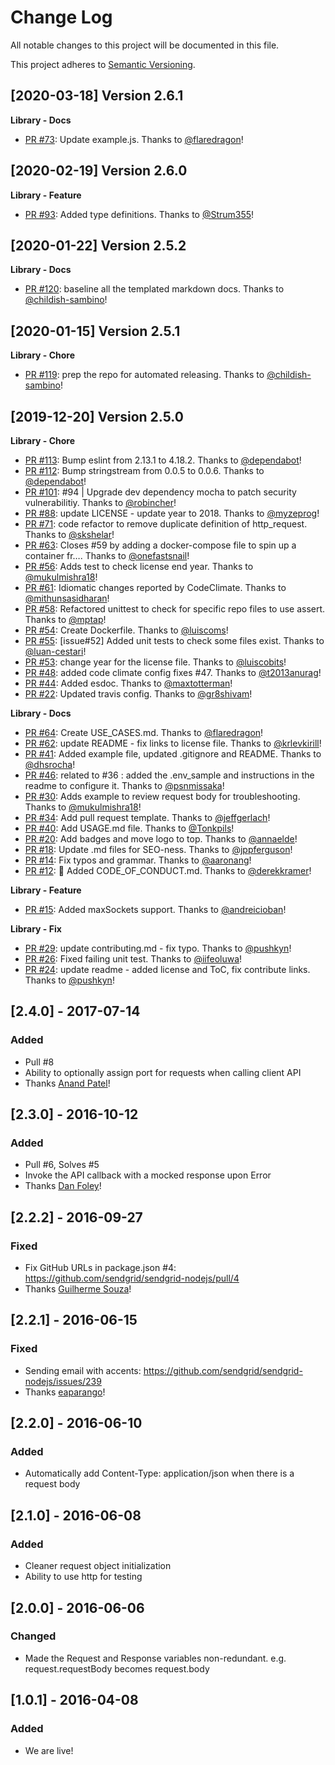 # Change Log
All notable changes to this project will be documented in this file.

This project adheres to [Semantic Versioning](http://semver.org/).

[2020-03-18] Version 2.6.1
--------------------------
**Library - Docs**
- [PR #73](https://github.com/sendgrid/nodejs-http-client/pull/73): Update example.js. Thanks to [@flaredragon](https://github.com/flaredragon)!


[2020-02-19] Version 2.6.0
--------------------------
**Library - Feature**
- [PR #93](https://github.com/sendgrid/nodejs-http-client/pull/93): Added type definitions. Thanks to [@Strum355](https://github.com/Strum355)!


[2020-01-22] Version 2.5.2
--------------------------
**Library - Docs**
- [PR #120](https://github.com/sendgrid/nodejs-http-client/pull/120): baseline all the templated markdown docs. Thanks to [@childish-sambino](https://github.com/childish-sambino)!


[2020-01-15] Version 2.5.1
--------------------------
**Library - Chore**
- [PR #119](https://github.com/sendgrid/nodejs-http-client/pull/119): prep the repo for automated releasing. Thanks to [@childish-sambino](https://github.com/childish-sambino)!


[2019-12-20] Version 2.5.0
--------------------------
**Library - Chore**
- [PR #113](https://github.com/sendgrid/nodejs-http-client/pull/113): Bump eslint from 2.13.1 to 4.18.2. Thanks to [@dependabot](https://github.com/dependabot)!
- [PR #112](https://github.com/sendgrid/nodejs-http-client/pull/112): Bump stringstream from 0.0.5 to 0.0.6. Thanks to [@dependabot](https://github.com/dependabot)!
- [PR #101](https://github.com/sendgrid/nodejs-http-client/pull/101): #94 | Upgrade dev dependency mocha to patch security vulnerabilitiy. Thanks to [@robincher](https://github.com/robincher)!
- [PR #88](https://github.com/sendgrid/nodejs-http-client/pull/88): update LICENSE - update year to 2018. Thanks to [@myzeprog](https://github.com/myzeprog)!
- [PR #71](https://github.com/sendgrid/nodejs-http-client/pull/71): code refactor to remove duplicate definition of http_request. Thanks to [@skshelar](https://github.com/skshelar)!
- [PR #63](https://github.com/sendgrid/nodejs-http-client/pull/63): Closes #59 by adding a docker-compose file to spin up a container fr…. Thanks to [@onefastsnail](https://github.com/onefastsnail)!
- [PR #56](https://github.com/sendgrid/nodejs-http-client/pull/56): Adds test to check license end year. Thanks to [@mukulmishra18](https://github.com/mukulmishra18)!
- [PR #61](https://github.com/sendgrid/nodejs-http-client/pull/61): Idiomatic changes reported by CodeClimate. Thanks to [@mithunsasidharan](https://github.com/mithunsasidharan)!
- [PR #58](https://github.com/sendgrid/nodejs-http-client/pull/58): Refactored unittest to check for specific repo files to use assert. Thanks to [@mptap](https://github.com/mptap)!
- [PR #54](https://github.com/sendgrid/nodejs-http-client/pull/54): Create Dockerfile. Thanks to [@luiscoms](https://github.com/luiscoms)!
- [PR #55](https://github.com/sendgrid/nodejs-http-client/pull/55): [issue#52] Added unit tests to check some files exist. Thanks to [@luan-cestari](https://github.com/luan-cestari)!
- [PR #53](https://github.com/sendgrid/nodejs-http-client/pull/53): change year for the license file. Thanks to [@luiscobits](https://github.com/luiscobits)!
- [PR #48](https://github.com/sendgrid/nodejs-http-client/pull/48): added code climate config fixes #47. Thanks to [@t2013anurag](https://github.com/t2013anurag)!
- [PR #44](https://github.com/sendgrid/nodejs-http-client/pull/44): Added esdoc. Thanks to [@maxtotterman](https://github.com/maxtotterman)!
- [PR #22](https://github.com/sendgrid/nodejs-http-client/pull/22): Updated travis config. Thanks to [@gr8shivam](https://github.com/gr8shivam)!

**Library - Docs**
- [PR #64](https://github.com/sendgrid/nodejs-http-client/pull/64): Create USE_CASES.md. Thanks to [@flaredragon](https://github.com/flaredragon)!
- [PR #62](https://github.com/sendgrid/nodejs-http-client/pull/62): update README - fix links to license file. Thanks to [@krlevkirill](https://github.com/krlevkirill)!
- [PR #41](https://github.com/sendgrid/nodejs-http-client/pull/41): Added example file, updated .gitignore and README. Thanks to [@dhsrocha](https://github.com/dhsrocha)!
- [PR #46](https://github.com/sendgrid/nodejs-http-client/pull/46): related to #36 : added the .env_sample and instructions in the readme to configure it. Thanks to [@psnmissaka](https://github.com/psnmissaka)!
- [PR #30](https://github.com/sendgrid/nodejs-http-client/pull/30): Adds example to review request body for troubleshooting. Thanks to [@mukulmishra18](https://github.com/mukulmishra18)!
- [PR #34](https://github.com/sendgrid/nodejs-http-client/pull/34): Add pull request template. Thanks to [@jeffgerlach](https://github.com/jeffgerlach)!
- [PR #40](https://github.com/sendgrid/nodejs-http-client/pull/40): Add USAGE.md file. Thanks to [@Tonkpils](https://github.com/Tonkpils)!
- [PR #20](https://github.com/sendgrid/nodejs-http-client/pull/20): Add badges and move logo to top. Thanks to [@annaelde](https://github.com/annaelde)!
- [PR #18](https://github.com/sendgrid/nodejs-http-client/pull/18): Update .md files for SEO-ness. Thanks to [@jppferguson](https://github.com/jppferguson)!
- [PR #14](https://github.com/sendgrid/nodejs-http-client/pull/14): Fix typos and grammar. Thanks to [@aaronang](https://github.com/aaronang)!
- [PR #12](https://github.com/sendgrid/nodejs-http-client/pull/12): 📖 Added CODE_OF_CONDUCT.md. Thanks to [@derekkramer](https://github.com/derekkramer)!

**Library - Feature**
- [PR #15](https://github.com/sendgrid/nodejs-http-client/pull/15): Added maxSockets support. Thanks to [@andreicioban](https://github.com/andreicioban)!

**Library - Fix**
- [PR #29](https://github.com/sendgrid/nodejs-http-client/pull/29): update contributing.md - fix typo. Thanks to [@pushkyn](https://github.com/pushkyn)!
- [PR #26](https://github.com/sendgrid/nodejs-http-client/pull/26): Fixed failing unit test. Thanks to [@iifeoluwa](https://github.com/iifeoluwa)!
- [PR #24](https://github.com/sendgrid/nodejs-http-client/pull/24): update readme - added license and ToC, fix contribute links. Thanks to [@pushkyn](https://github.com/pushkyn)!

## [2.4.0] - 2017-07-14
### Added
- Pull #8
- Ability to optionally assign port for requests when calling client API
- Thanks [Anand Patel](https://github.com/apat183)!

## [2.3.0] - 2016-10-12
### Added
- Pull #6, Solves #5
- Invoke the API callback with a mocked response upon Error
- Thanks [Dan Foley](https://github.com/cantremember)!

## [2.2.2] - 2016-09-27
### Fixed
- Fix GitHub URLs in package.json #4: https://github.com/sendgrid/sendgrid-nodejs/pull/4
- Thanks [Guilherme Souza](https://github.com/sitegui)!

## [2.2.1] - 2016-06-15
### Fixed
- Sending email with accents: https://github.com/sendgrid/sendgrid-nodejs/issues/239
- Thanks [eaparango](https://github.com/eaparango)!

## [2.2.0] - 2016-06-10
### Added
- Automatically add Content-Type: application/json when there is a request body

## [2.1.0] - 2016-06-08
### Added
- Cleaner request object initialization
- Ability to use http for testing

## [2.0.0] - 2016-06-06
### Changed
- Made the Request and Response variables non-redundant. e.g. request.requestBody becomes request.body

## [1.0.1] - 2016-04-08
### Added
- We are live!
